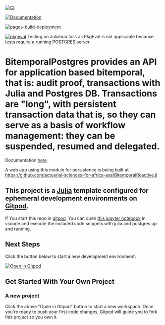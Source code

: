 [![CI](https://github.com/actuarial-sciences-for-africa-asa/BitemporalPostgres.jl/actions/workflows/CI.yml/badge.svg)](https://github.com/actuarial-sciences-for-africa-asa/BitemporalPostgres.jl/actions/workflows/CI.yml)

[![Documentation](https://github.com/actuarial-sciences-for-africa-asa/BitemporalPostgres.jl/actions/workflows/Documentation.yml/badge.svg)](https://github.com/actuarial-sciences-for-africa-asa/BitemporalPostgres.jl/actions/workflows/Documentation.yml)

[![pages-build-deployment](https://github.com/actuarial-sciences-for-africa-asa/BitemporalPostgres.jl/actions/workflows/pages/pages-build-deployment/badge.svg)](https://github.com/actuarial-sciences-for-africa-asa/BitemporalPostgres.jl/actions/workflows/pages/pages-build-deployment)

[![pkgeval](https://juliahub.com/docs/BitemporalPostgres/pkgeval.svg)](https://juliahub.com/ui/Packages/BitemporalPostgres/ZmypI) Testing on Juliahub fails as PkgEval is not applicable because tests require a running POSTGRES server.


# BitemporalPostgres provides an API for application based bitemporal, that is: audit proof,  transactions with Julia and Postgres DB. Transactions are "long", with persistent transaction data that is, so they can serve as a basis of workflow management: they can be suspended, resumed and delegated.

Documentation
[here](https://actuarial-sciences-for-africa-asa.github.io/BitemporalPostgres.jl/dev/)

A web app using this module for persistence is being built at https://github.com/actuarial-sciences-for-africa-asa/BitemporalReactive.jl


## This project is a [Julia](https://julialang.org/) template configured for ephemeral development environments on [Gitpod](https://www.gitpod.io/). 
If You start this repo in [gitpod](https://www.gitpod.io/docs/), You can open [this jupyter notebook](./bitemporal_testcase.ipynb) in vscode and execute the included code snippets with julia and postgres up and running.

## Next Steps

Click the button below to start a new development environment:

[![Open in Gitpod](https://gitpod.io/button/open-in-gitpod.svg)](https://gitpod.io/#https://github.com/gitpod-io/template-julia)

## Get Started With Your Own Project

### A new project

Click the above "Open in Gitpod" button to start a new workspace. Once you're ready to push your first code changes, Gitpod will guide you to fork this project so you own it.
